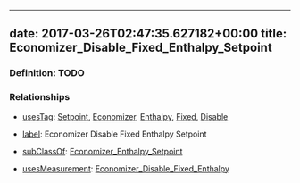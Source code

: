 
---
date: 2017-03-26T02:47:35.627182+00:00
title: Economizer_Disable_Fixed_Enthalpy_Setpoint
---
### Definition: TODO

### Relationships

* [usesTag](https://brickschema.org/schema/1.0/BrickFrame#usesTag): [Setpoint](https://brickschema.org/schema/1.0/BrickTag#Setpoint), [Economizer](https://brickschema.org/schema/1.0/BrickTag#Economizer), [Enthalpy](https://brickschema.org/schema/1.0/BrickTag#Enthalpy), [Fixed](https://brickschema.org/schema/1.0/BrickTag#Fixed), [Disable](https://brickschema.org/schema/1.0/BrickTag#Disable)

* [label](http://www.w3.org/2000/01/rdf-schema#label): Economizer Disable Fixed Enthalpy Setpoint

* [subClassOf](http://www.w3.org/2000/01/rdf-schema#subClassOf): [Economizer_Enthalpy_Setpoint](https://brickschema.org/schema/1.0/Brick#Economizer_Enthalpy_Setpoint)

* [usesMeasurement](https://brickschema.org/schema/1.0/BrickFrame#usesMeasurement): [Economizer_Disable_Fixed_Enthalpy](https://brickschema.org/schema/1.0/Brick#Economizer_Disable_Fixed_Enthalpy)
